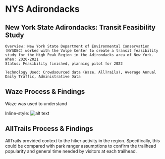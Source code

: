 # NYS Adirondacks

## New York State Adirondacks: Transit Feasibility Study

```
Overview: New York State Department of Environmental Conservation (NYSDEC) worked with the Volpe Center to create a transit feasibility study for the High Peak Region in the Adirondacks area of New York.
When: 2020-2021
Status: Feasibility finished, planning pilot for 2022

Technology Used: Crowdsourced data (Waze, AllTrails), Average Annual Daily Traffic, Administrative Data
```


## Waze Process & Findings

Waze was used to understand

Inline-style:
![alt text](https://github.com/NPS-Traveler-Data-Guidebook/Guidebook-Website/blob/main/assets/images/NYS%20adk%20hourly%20waze%20traffic.gif "Waze Daily Traffic Count")



## AllTrails Process & Findings

AllTrails provided context to the hiker activity in the region. Specifically, this could be compared with park ranger assumptions to confirm the trailhead popularity and general time needed by visitors at each trailhead. 

